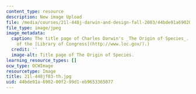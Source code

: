 ```yaml
---
content_type: resource
description: New image Upload
file: /media/courses/21l-448j-darwin-and-design-fall-2003/44bde91a690200f299d1eb9653365077_21l-448jf03-th.jpg
file_type: image/jpeg
image_metadata:
  caption: The title page of Charles Darwin's _The Origin of Species_. (Image courtesy
    of the [Library of Congress](http://www.loc.gov/).)
  credit: ''
  image-alt: Title page of The Origin of Species.
learning_resource_types: []
ocw_type: OCWImage
resourcetype: Image
title: 21l-448jf03-th.jpg
uid: 44bde91a-6902-00f2-99d1-eb9653365077
---
```

